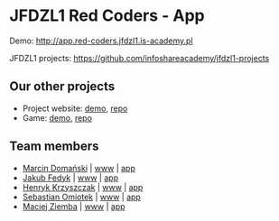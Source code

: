 # JFDZL1 Red Coders - App

Demo: http://app.red-coders.jfdzl1.is-academy.pl 

JFDZL1 projects: https://github.com/infoshareacademy/jfdzl1-projects

## Our other projects
* Project website: [demo](http://red-coders.jfdzl1.is-academy.pl), [repo](https://github.com/infoshareacademy/jfdzl1-red-coders-www)
* Game: [demo](http://red-coders.jfdzl1.is-academy.pl/game), [repo](https://github.com/infoshareacademy/jfdzl1-red-coders-game)

## Team members
* [Marcin Domański](https://github.com/marcindomanski1) | [www](https://github.com/marcindomanski1/marcindomanski1.github.io) | [app](https://github.com/marcindomanski1/todo_reactapp)
* [Jakub Fedyk](https://github.com/jakubfedyk) | [www](https://github.com/jakubfedyk/jakubfedyk.github.io) | [app](https://github.com/jakubfedyk/react-todo)
* [Henryk Krzyszczak](https://github.com/HKrzyszczak) | [www](https://github.com/HKrzyszczak/hkrzyszczak.github.io) | [app](https://github.com/HKrzyszczak/react-todo)
* [Sebastian Omiotek](https://github.com/sebastianomiotek) | [www](https://github.com/sebastianomiotek/sebastianomiotek.github.io) | [app](https://github.com/sebastianomiotek/react-todo)
* [Maciej Ziemba](https://github.com/maciekpollub) | [www](https://github.com/maciekpollub/maciekpollub.github.io) | [app](https://github.com/maciekpollub/react-todo-app)